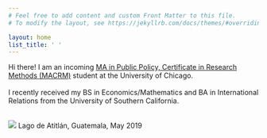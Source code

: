 ```yaml
---
# Feel free to add content and custom Front Matter to this file.
# To modify the layout, see https://jekyllrb.com/docs/themes/#overriding-theme-defaults

layout: home
list_title: ' '
---
```


Hi there! I am an incoming <a href="https://harris.uchicago.edu/academics/degrees/ma-public-policy-certificate-research-methods-macrm/program-overview" target="_blank">MA in Public Policy, Certificate in Research Methods (MACRM)</a> student at the University of Chicago. <br> <br>
I recently received my BS in Economics/Mathematics and BA in International Relations from the University of Southern California. <br> <br>


<div class="hero">
  	<img class="feature-img" src="{{ 'assets/lagoatitlan.jpg' | relative_url }}" />
  	Lago de Atitlán, Guatemala, May 2019
</div>
